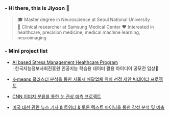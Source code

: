 ### - Hi there, this is Jiyoon 👋


> 🎓 Master degree in Neuroscience at Seoul National University   
> 📝 Clinical researcher at Samsung Medical Center
> ❤️ Interested in healthcare, precision medicine, medical machine learning, neuroimaging   


### - Mini project list  
- [AI based Stress Management Healthcare Program](https://github.com/jylee1215/ASHP_AI-based-Stress-Management-Healthcare-Program)  
: 한국지능정보사회진흥원 인공지능 학습용 데이터 활용 아이디어 공모전 입상🎉

- [K-means 클러스터 분석을 통한 서울시 배달업체 위치 선정 제안 빅데이터 프로젝트](https://github.com/jylee1215/BIgdata_Seoul_delivery)

- [CNN 이미지 분류를 통한 눈 관상 예측 프로젝트](https://github.com/jylee1215/CNN-eye-physiognomy)

- [미국 대선 관련 뉴스 기사 & 트위터 & 토론 텍스트 마이닝을 통한 감성 분석 및 예측](https://github.com/jylee1215/text_mining_for_US_election)

